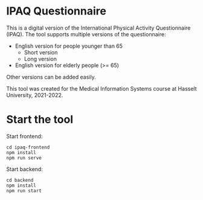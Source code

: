 # IPAQ Questionnaire

This is a digital version of the International Physical Activity Questionnaire (IPAQ). The tool supports multiple versions of the questionnaire:

- English version for people younger than 65
  - Short version
  - Long version
- English version for elderly people (>= 65)

Other versions can be added easily.

This tool was created for the Medical Information Systems course at Hasselt University, 2021-2022.

# Start the tool

Start frontend:

```
cd ipaq-frontend
npm install
npm run serve
```

Start backend:

```
cd backend
npm install
npm run start
```
